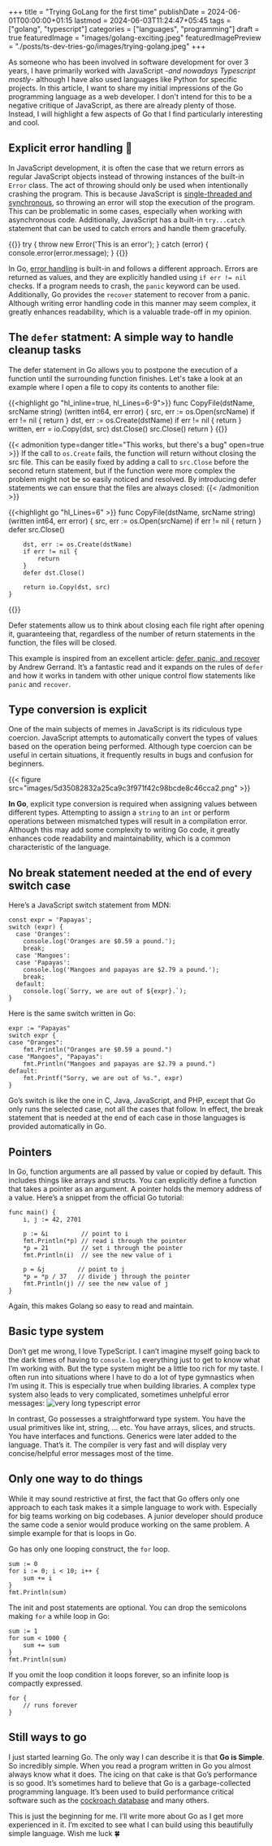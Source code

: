 +++
title = "Trying GoLang for the first time"
publishDate = 2024-06-01T00:00:00+01:15
lastmod = 2024-06-03T11:24:47+05:45
tags = ["golang", "typescript"]
categories = ["languages", "programming"]
draft = true
featuredImage = "images/golang-exciting.jpeg"
featuredImagePreview = "./posts/ts-dev-tries-go/images/trying-golang.jpeg"
+++


As someone who has been involved in software development for over 3 years, I have primarily worked with JavaScript -*and nowadays Typescript mostly*- although I have also used languages like Python for specific projects. In this article, I want to share my initial impressions of the Go programming language as a web developer. I don't intend for this to be a negative critique of JavaScript, as there are already plenty of those. Instead, I will highlight a few aspects of Go that I find particularly interesting and cool.

Explicit error handling 💉
--------------------

In JavaScript development, it is often the case that we return errors as regular JavaScript objects instead of throwing instances of the built-in `Error` class. The act of throwing should only be used when intentionally crashing the program. This is because JavaScript is [single-threaded and synchronous](https://groovetechnology.com/blog/why-javascript-is-single-threaded/), so throwing an error will stop the execution of the program. This can be problematic in some cases, especially when working with asynchronous code. Additionally, JavaScript has a built-in `try...catch` statement that can be used to catch errors and handle them gracefully.

{{<highlight javascript>}}
    try {
      throw new Error('This is an error');
    } catch (error) {
      console.error(error.message);
    }
{{</highlight>}}

In Go, [error handling](https://go.dev/blog/error-handling-and-go) is built-in and follows a different approach. Errors are returned as values, and they are explicitly handled using `if err != nil` checks. If a program needs to crash, the `panic` keyword can be used. Additionally, Go provides the `recover` statement to recover from a panic. Although writing error handling code in this manner may seem complex, it greatly enhances readability, which is a valuable trade-off in my opinion.

The `defer` statment: A simple way to handle cleanup tasks
-----

The defer statement in Go allows you to postpone the execution of a function until the surrounding function finishes. Let's take a look at an example where I open a file to copy its contents to another file:

{{<highlight go "hl_inline=true, hl_Lines=6-9">}}
    func CopyFile(dstName, srcName string) (written int64, err error) {
        src, err := os.Open(srcName)
        if err != nil {
            return
        }
        dst, err := os.Create(dstName)
        if err != nil {
            return
        }
        written, err = io.Copy(dst, src)
        dst.Close()
        src.Close()
        return
    }
{{</highlight>}}

{{< admonition type=danger title="This works, but there's a bug" open=true >}}
If the call to `os.Create` fails, the function will return without closing the src file. This can be easily fixed by adding a call to `src.Close` before the second return statement, but if the function were more complex the problem might not be so easily noticed and resolved. By introducing defer statements we can ensure that the files are always closed:
{{< /admonition >}}

{{<highlight go "hl_Lines=6" >}}
    func CopyFile(dstName, srcName string) (written int64, err error) {
        src, err := os.Open(srcName)
        if err != nil {
            return
        }
        defer src.Close()

        dst, err := os.Create(dstName)
        if err != nil {
            return
        }
        defer dst.Close()

        return io.Copy(dst, src)
    }
{{</highlight>}}


Defer statements allow us to think about closing each file right after opening it, guaranteeing that, regardless of the number of return statements in the function, the files will be closed.

This example is inspired from an excellent article: [defer, panic, and recover](https://go.dev/blog/defer-panic-and-recover) by Andrew Gerrand. It’s a fantastic read and it expands on the rules of `defer` and how it works in tandem with other unique control flow statements like `panic` and `recover`.

Type conversion is explicit
---------------------------
One of the main subjects of memes in JavaScript is its ridiculous type coercion. JavaScript attempts to automatically convert the types of values based on the operation being performed. Although type coercion can be useful in certain situations, it frequently results in bugs and confusion for beginners.

{{< figure src="images/5d35082832a25ca9c3f971f42c98bcde8c46cca2.png" >}}

**In Go**, explicit type conversion is required when assigning values between different types. Attempting to assign a `string` to an `int` or perform operations between mismatched types will result in a compilation error. Although this may add some complexity to writing Go code, it greatly enhances code readability and maintainability, which is a common characteristic of the language.


No break statement needed at the end of every switch case
---------------------------------------------------------

Here’s a JavaScript switch statement from MDN:

    const expr = 'Papayas';
    switch (expr) {
      case 'Oranges':
        console.log('Oranges are $0.59 a pound.');
        break;
      case 'Mangoes':
      case 'Papayas':
        console.log('Mangoes and papayas are $2.79 a pound.');
        break;
      default:
        console.log(`Sorry, we are out of ${expr}.`);
    }

Here is the same switch written in Go:

    expr := "Papayas"
    switch expr {
    case "Oranges":
    	fmt.Println("Oranges are $0.59 a pound.")
    case "Mangoes", "Papayas":
    	fmt.Println("Mangoes and papayas are $2.79 a pound.")
    default:
    	fmt.Printf("Sorry, we are out of %s.", expr)
    }

Go’s switch is like the one in C, Java, JavaScript, and PHP, except that Go only runs the selected case, not all the cases that follow. In effect, the break statement that is needed at the end of each case in those languages is provided automatically in Go.

Pointers
--------

In Go, function arguments are all passed by value or copied by default. This includes things like arrays and structs. You can explicitly define a function that takes a pointer as an argument. A pointer holds the memory address of a value. Here’s a snippet from the official Go tutorial:

    func main() {
    	i, j := 42, 2701

    	p := &i         // point to i
    	fmt.Println(*p) // read i through the pointer
    	*p = 21         // set i through the pointer
    	fmt.Println(i)  // see the new value of i

    	p = &j         // point to j
    	*p = *p / 37   // divide j through the pointer
    	fmt.Println(j) // see the new value of j
    }

Again, this makes Golang so easy to read and maintain.

Basic type system
------------------

Don’t get me wrong, I love TypeScript. I can’t imagine myself going back to the dark times of having to `console.log` everything just to get to know what I’m working with. But the type system might be a little too rich for my taste. I often run into situations where I have to do a lot of type gymnastics when I’m using it. This is especially true when building libraries. A complex type system also leads to very complicated, sometimes unhelpful error messages: ![very long typescript error](./images/01747e12b4640534bec61e20c1a63cd2f033be2c.png)

In contrast, Go possesses a straightforward type system. You have the usual primitives like int, string, … etc. You have arrays, slices, and structs. You have interfaces and functions. Generics were later added to the language. That’s it. The compiler is very fast and will display very concise/helpful error messages most of the time.

Only one way to do things
-------------------------

While it may sound restrictive at first, the fact that Go offers only one approach to each task makes it a simple language to work with. Especially for big teams working on big codebases. A junior developer should produce the same code a senior would produce working on the same problem. A simple example for that is loops in Go.

Go has only one looping construct, the `for` loop.

    sum := 0
    for i := 0; i < 10; i++ {
    	sum += i
    }
    fmt.Println(sum)

The init and post statements are optional. You can drop the semicolons making `for` a while loop in Go:

    sum := 1
    for sum < 1000 {
    	sum += sum
    }
    fmt.Println(sum)

If you omit the loop condition it loops forever, so an infinite loop is compactly expressed.

    for {
    	// runs forever
    }

Still ways to go
----------------

I just started learning Go. The only way I can describe it is that **Go is Simple**. So incredibly simple. When you read a program written in Go you almost always know what it does. The icing on that cake is that Go’s performance is so good. It’s sometimes hard to believe that Go is a garbage-collected programming language. It’s been used to build performance critical software such as the [cockroach database](https://github.com/cockroachdb/cockroach) and many others.

This is just the beginning for me. I’ll write more about Go as I get more experienced in it. I’m excited to see what I can build using this beautifully simple language. Wish me luck 🍀
